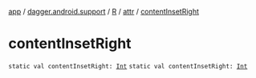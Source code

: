 [app](../../../index.md) / [dagger.android.support](../../index.md) / [R](../index.md) / [attr](index.md) / [contentInsetRight](./content-inset-right.md)

# contentInsetRight

`static val contentInsetRight: `[`Int`](https://kotlinlang.org/api/latest/jvm/stdlib/kotlin/-int/index.html)
`static val contentInsetRight: `[`Int`](https://kotlinlang.org/api/latest/jvm/stdlib/kotlin/-int/index.html)